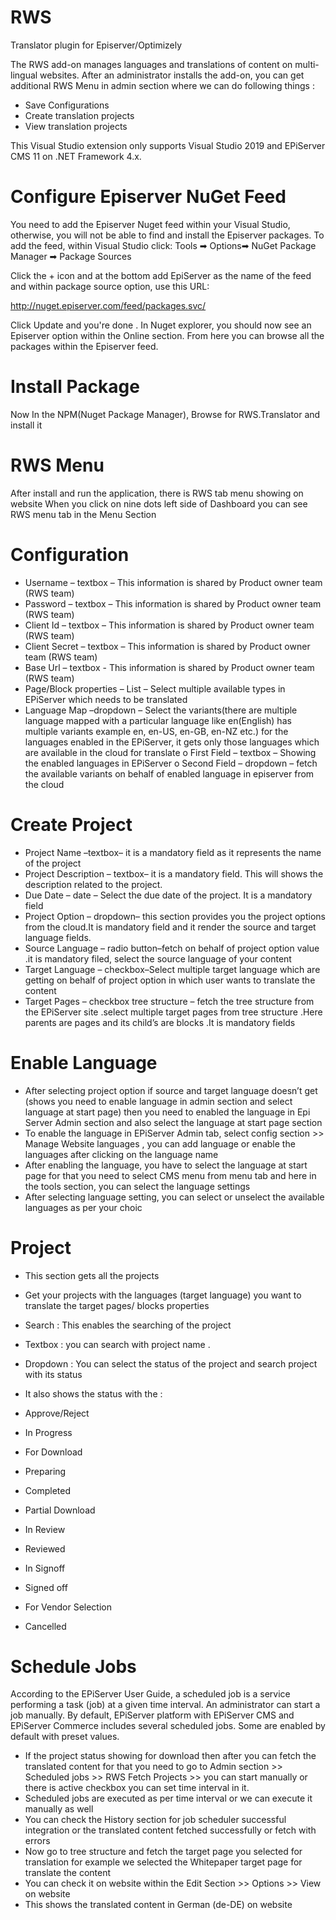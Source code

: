 # RWS
Translator plugin for Episerver/Optimizely

The RWS add-on manages languages and translations of content on multi-lingual websites. After an administrator installs the add-on, you can get additional RWS Menu in admin section where we can do following things :
- Save Configurations
- Create translation projects
- View translation projects

This Visual Studio extension only supports Visual Studio 2019 and EPiServer CMS 11 on .NET Framework 4.x.


#	Configure Episerver NuGet Feed

You need to add the Episerver Nuget feed within your Visual Studio, otherwise, you will not be able to find and install the Episerver packages. To add the feed, within Visual Studio click:
Tools ➡ Options➡ NuGet Package Manager ➡ Package Sources
 
Click the + icon and at the bottom add EpiServer as the name of the feed and within package source option, use this URL:

http://nuget.episerver.com/feed/packages.svc/

Click Update and you're done . In Nuget explorer, you should now see an Episerver option within the Online section. From here you can browse all the packages within the Episerver feed.


#	Install Package 

Now In the NPM(Nuget Package Manager), Browse for RWS.Translator and install it

 
#	RWS Menu

After install and run the application, there is RWS tab menu showing on website
When you click on nine dots left side of Dashboard you can see RWS menu tab in the Menu Section

#	Configuration  
              
*	Username – textbox –  This information is shared by Product owner team (RWS team)
*	Password – textbox – This information is shared by Product owner team (RWS team)
*	Client Id – textbox – This information is shared by Product owner team (RWS team)
*	Client Secret – textbox – This information is shared by Product owner team (RWS team)
*	Base Url  – textbox - This information is shared by Product owner team (RWS team)
*	Page/Block properties – List – Select multiple available types in EPiServer which needs to be translated
*	Language Map –dropdown –  Select the variants(there are multiple language mapped with a particular language like en(English) has multiple variants example en, en-US, en-GB, en-NZ etc.) for the languages enabled in the EPiServer, it gets only those languages which are available in the cloud for translate
 o	First Field –  textbox –  Showing the enabled languages in EPiServer
 o	Second Field –  dropdown – fetch the available variants on behalf of enabled language in episerver from the cloud   


# Create Project 
 
*	Project Name –textbox–  it is a mandatory field as it represents the name of the project
*	Project Description – textbox– it is a mandatory field. This will shows the description related to the project.
*	Due Date – date – Select the due date of the project. It is a mandatory field
*	Project Option – dropdown– this section provides you the project options from the cloud.It is mandatory field and it render the source and  target language fields.
*	Source Language – radio button–fetch on behalf of project option value .it is mandatory filed, select the source language of your content
*	Target Language – checkbox–Select multiple target language which are getting on behalf of project option in which user wants to translate the content
*	Target Pages – checkbox tree structure – fetch the tree structure from the EPiServer site .select multiple target pages from tree structure .Here parents are pages and its child’s are blocks .It is mandatory fields 


# Enable Language

*	After selecting project option if source and target language doesn’t get (shows you need to enable language in admin section and select language at start page)  then you need to enabled the language in Epi Server Admin section and also select the language at start page section
*	To enable the language in EPiServer Admin tab, select config section >> Manage Website languages , you can add language or enable the languages after clicking on the language name
*	After enabling the language, you have to select the language at start page for that you need to select CMS menu from menu tab and here in the tools section, you can select the language settings
*	After selecting language setting, you can select or unselect the available languages as per your choic 


# Project
 

*	This section gets all the projects
*	Get your projects with the languages (target language) you want to translate the target pages/ blocks properties
*	Search : This enables the searching of the project 
*	Textbox : you can search with project name .
*	Dropdown : You can select the status of the project and search project with its status

*	It also shows the status with the : 
*	Approve/Reject
*	In Progress
*	For Download
*	Preparing
*	Completed
*	Partial Download
*	In Review
*	Reviewed
*	In Signoff
*	Signed off
*	For Vendor Selection
*	Cancelled


#	Schedule Jobs

According to the EPiServer User Guide, a scheduled job is a service performing a task (job) at a given time interval. An administrator can start a job manually. By default, EPiServer platform with EPiServer CMS and EPiServer Commerce includes several scheduled jobs. Some are enabled by default with preset values.

*	If the project status showing for download then after you can fetch the translated content for that you need to go to Admin section >> Scheduled jobs >> RWS Fetch Projects >> you can start manually or there is active checkbox you can set time interval in it.
*	Scheduled jobs are executed as per time interval or we can execute it manually as well
*	You can check the History section for job scheduler successful integration or the translated content fetched successfully or fetch with errors 
*	Now go to tree structure and fetch the target page you selected for translation for example we selected the     Whitepaper target page for translate the content
*	You can check it on website within the Edit Section >> Options >> View on website
*	This shows the translated content in German (de-DE) on website


 














